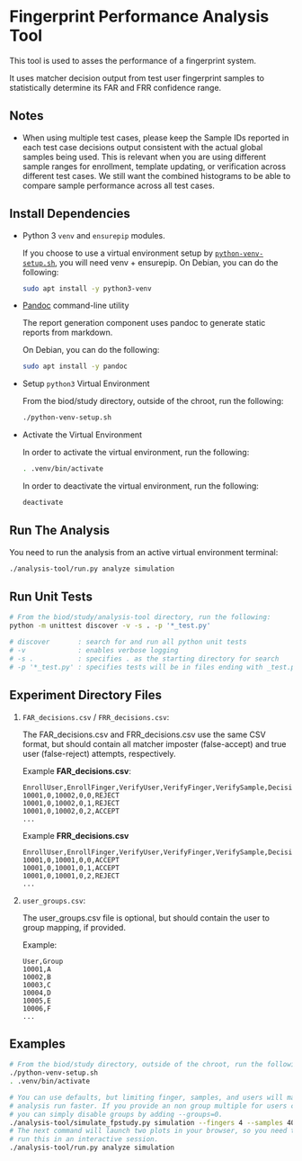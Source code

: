 # Fingerprint Performance Analysis Tool

This tool is used to asses the performance of a fingerprint system.

It uses matcher decision output from test user fingerprint samples to
statistically determine its FAR and FRR confidence range.

## Notes

*   When using multiple test cases, please keep the Sample IDs reported in each
    test case decisions output consistent with the actual global samples being
    used. This is relevant when you are using different sample ranges for
    enrollment, template updating, or verification across different test cases.
    We still want the combined histograms to be able to compare sample
    performance across all test cases.

## Install Dependencies

*   Python 3 `venv` and `ensurepip` modules.

    If you choose to use a virtual environment setup by [`python-venv-setup.sh`](../python-venv-setup.sh), you will need venv + ensurepip.
    On Debian, you can do the following:

    ```bash
    sudo apt install -y python3-venv
    ```

*   [Pandoc](https://pandoc.org/) command-line utility

    The report generation component uses pandoc to generate static reports from markdown.

    On Debian, you can do the following:

    ```bash
    sudo apt install -y pandoc
    ```

*   Setup `python3` Virtual Environment

    From the biod/study directory, outside of the chroot, run the following:

    ```bash
    ./python-venv-setup.sh
    ```

*   Activate the Virtual Environment

    In order to activate the virtual environment, run the following:

    ```bash
    . .venv/bin/activate
    ```

    In order to deactivate the virtual environment, run the following:

    ```bash
    deactivate
    ```

## Run The Analysis

You need to run the analysis from an active virtual environment terminal:

```bash
./analysis-tool/run.py analyze simulation
```

## Run Unit Tests

```bash
# From the biod/study/analysis-tool directory, run the following:
python -m unittest discover -v -s . -p '*_test.py'

# discover       : search for and run all python unit tests
# -v             : enables verbose logging
# -s .           : specifies . as the starting directory for search
# -p '*_test.py' : specifies tests will be in files ending with _test.py
```

## Experiment Directory Files

1.  `FAR_decisions.csv` / `FRR_decisions.csv`:

    The FAR_decisions.csv and FRR_decisions.csv use the same CSV format, but
    should contain all matcher imposter (false-accept) and true user
    (false-reject) attempts, respectively.

    Example **FAR_decisions.csv**:

    ```csv
    EnrollUser,EnrollFinger,VerifyUser,VerifyFinger,VerifySample,Decision
    10001,0,10002,0,0,REJECT
    10001,0,10002,0,1,REJECT
    10001,0,10002,0,2,ACCEPT
    ...
    ```

    Example **FRR_decisions.csv**

    ```csv
    EnrollUser,EnrollFinger,VerifyUser,VerifyFinger,VerifySample,Decision
    10001,0,10001,0,0,ACCEPT
    10001,0,10001,0,1,ACCEPT
    10001,0,10001,0,2,REJECT
    ...
    ```

1.  `user_groups.csv`:

    The user_groups.csv file is optional, but should contain the user to group
    mapping, if provided.

    Example:

    ```csv
    User,Group
    10001,A
    10002,B
    10003,C
    10004,D
    10005,E
    10006,F
    ...
    ```

## Examples

```bash
# From the biod/study directory, outside of the chroot, run the following:
./python-venv-setup.sh
. .venv/bin/activate

# You can use defaults, but limiting finger, samples, and users will make the
# analysis run faster. If you provide an non group multiple for users count,
# you can simply disable groups by adding --groups=0.
./analysis-tool/simulate_fpstudy.py simulation --fingers 4 --samples 40 --frr_prob_percent 6
# The next command will launch two plots in your browser, so you need to
# run this in an interactive session.
./analysis-tool/run.py analyze simulation
```
